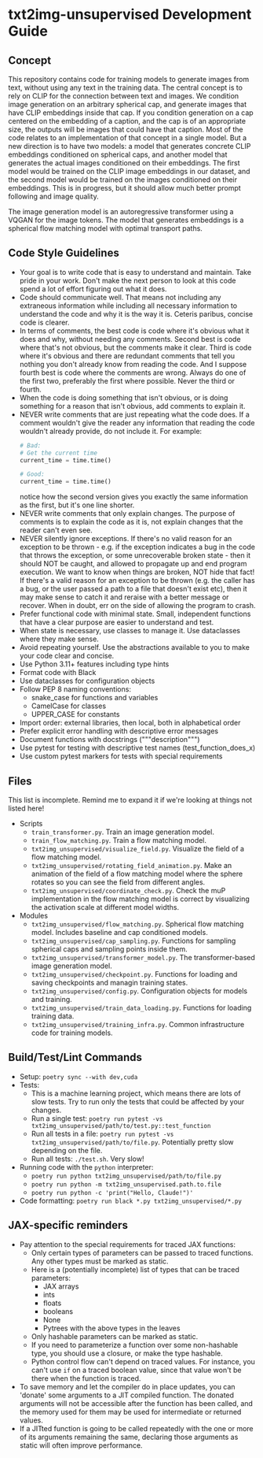 # txt2img-unsupervised Development Guide

## Concept

This repository contains code for training models to generate images from text, without using any
text in the training data. The central concept is to rely on CLIP for the connection between text
and images. We condition image generation on an arbitrary spherical cap, and generate images that
have CLIP embeddings inside that cap. If you condition generation on a cap centered on the embedding
of a caption, and the cap is of an appropriate size, the outputs will be images that could have that
caption. Most of the code relates to an implementation of that concept in a single model. But a new
direction is to have two models: a model that generates concrete CLIP embeddings conditioned on
spherical caps, and another model that generates the actual images conditioned on their embeddings.
The first model would be trained on the CLIP image embeddings in our dataset, and the second model
would be trained on the images conditioned on their embeddings. This is in progress, but it should
allow much better prompt following and image quality.

The image generation model is an autoregressive transformer using a VQGAN for the image tokens. The
model that generates embeddings is a spherical flow matching model with optimal transport paths.

## Code Style Guidelines
- Your goal is to write code that is easy to understand and maintain. Take pride in your work. Don't
  make the next person to look at this code spend a lot of effort figuring out what it does.
- Code should communicate well. That means not including any extraneous information while including
  all necessary information to understand the code and why it is the way it is. Ceteris paribus,
  concise code is clearer.
- In terms of comments, the best code is code where it's obvious what it does and why, without
  needing any comments. Second best is code where that's not obvious, but the comments make it
  clear. Third is code where it's obvious and there are redundant comments that tell you nothing you
  don't already know from reading the code. And I suppose fourth best is code where the comments are
  wrong. Always do one of the first two, preferably the first where possible. Never the third or
  fourth.
- When the code is doing something that isn't obvious, or is doing something for a reason that
  isn't obvious, add comments to explain it.
- NEVER write comments that are just repeating what the code does. If a comment wouldn't give the
  reader any information that reading the code wouldn't already provide, do not include it. For
  example:
  ```python
  # Bad:
  # Get the current time
  current_time = time.time()

  # Good:
  current_time = time.time()
  ```
  notice how the second version gives you exactly the same information as the first, but it's one
  line shorter.
- NEVER write comments that only explain changes. The purpose of comments is to explain the code as
  it is, not explain changes that the reader can't even see.
- NEVER silently ignore exceptions. If there's no valid reason for an exception to be thrown - e.g.
  if the exception indicates a bug in the code that throws the exception, or some unrecoverable
  broken state - then it should NOT be caught, and allowed to propagate up and end program
  execution. We want to know when things are broken, NOT hide that fact! If there's a valid reason
  for an exception to be thrown (e.g. the caller has a bug, or the user passed a path to a file that
  doesn't exist etc), then it may make sense to catch it and reraise with a better message or
  recover. When in doubt, err on the side of allowing the program to crash.
- Prefer functional code with minimal state. Small, independent functions that have a clear purpose
  are easier to understand and test.
- When state is necessary, use classes to manage it. Use dataclasses where they make sense.
- Avoid repeating yourself. Use the abstractions available to you to make your code clear and
  concise.
- Use Python 3.11+ features including type hints
- Format code with Black
- Use dataclasses for configuration objects
- Follow PEP 8 naming conventions:
  - snake_case for functions and variables
  - CamelCase for classes
  - UPPER_CASE for constants
- Import order: external libraries, then local, both in alphabetical order
- Prefer explicit error handling with descriptive error messages
- Document functions with docstrings ("""description""")
- Use pytest for testing with descriptive test names (test_function_does_x)
- Use custom pytest markers for tests with special requirements

## Files

This list is incomplete. Remind me to expand it if we're looking at things not listed here!

* Scripts
  * `train_transformer.py`. Train an image generation model.
  * `train_flow_matching.py`. Train a flow matching model.
  * `txt2img_unsupervised/visualize_field.py`. Visualize the field of a flow matching model.
  * `txt2img_unsupervised/rotating_field_animation.py`. Make an animation of the field of a flow
    matching model where the sphere rotates so you can see the field from different angles.
  * `txt2img_unsupervised/coordinate_check.py`. Check the muP implementation in the flow matching
    model is correct by visualizing the activation scale at different model widths.
* Modules
  * `txt2img_unsupervised/flow_matching.py`. Spherical flow matching model. Includes baseline and
    cap conditioned models.
  * `txt2img_unsupervised/cap_sampling.py`. Functions for sampling spherical caps and sampling
    points inside them.
  * `txt2img_unsupervised/transformer_model.py`. The transformer-based image generation model.
  * `txt2img_unsupervised/checkpoint.py`. Functions for loading and saving checkpoints and managin
    training states.
  * `txt2img_unsupervised/config.py`. Configuration objects for models and training.
  * `txt2img_unsupervised/train_data_loading.py`. Functions for loading training data.
  * `txt2img_unsupervised/training_infra.py`. Common infrastructure code for training models.

## Build/Test/Lint Commands
- Setup: `poetry sync --with dev,cuda`
- Tests:
  - This is a machine learning project, which means there are lots of slow tests. Try to run only
    the tests that could be affected by your changes.
  - Run a single test: `poetry run pytest -vs txt2img_unsupervised/path/to/test.py::test_function`
  - Run all tests in a file: `poetry run pytest -vs txt2img_unsupervised/path/to/file.py`.
    Potentially pretty slow depending on the file.
  - Run all tests: `./test.sh`. Very slow!
- Running code with the `python` interpreter:
  - `poetry run python txt2img_unsupervised/path/to/file.py`
  - `poetry run python -m txt2img_unsupervised.path.to.file`
  - `poetry run python -c 'print("Hello, Claude!")'`
- Code formatting: `poetry run black *.py txt2img_unsupervised/*.py`

## JAX-specific reminders
- Pay attention to the special requirements for traced JAX functions:
  - Only certain types of parameters can be passed to traced functions. Any other types must be
    marked as static.
  - Here is a (potentially incomplete) list of types that can be traced parameters:
    - JAX arrays
    - ints
    - floats
    - booleans
    - None
    - Pytrees with the above types in the leaves
  - Only hashable parameters can be marked as static.
  - If you need to parameterize a function over some non-hashable type, you should use a closure, or
    make the type hashable.
  - Python control flow can't depend on traced values. For instance, you can't use `if` on a traced
    boolean value, since that value won't be there when the function is traced.
- To save memory and let the compiler do in place updates, you can 'donate' some arguments to a JIT
  compiled function. The donated arguments will not be accessible after the function has been
  called, and the memory used for them may be used for intermediate or returned values.
- If a JITted function is going to be called repeatedly with the one or more of its arguments
  remaining the same, declaring those arguments as static will often improve performance.